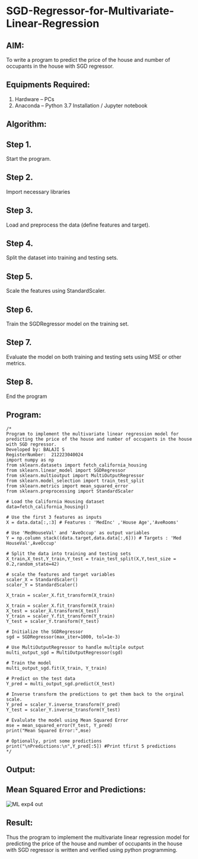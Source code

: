 # SGD-Regressor-for-Multivariate-Linear-Regression

## AIM:
To write a program to predict the price of the house and number of occupants in the house with SGD regressor.

## Equipments Required:
1. Hardware – PCs
2. Anaconda – Python 3.7 Installation / Jupyter notebook

## Algorithm:
## Step 1.
Start the program.
## Step 2.
Import necessary libraries
## Step 3.
Load and preprocess the data (define features and target).
## Step 4.
Split the dataset into training and testing sets.
## Step 5.
Scale the features using StandardScaler.
## Step 6.
Train the SGDRegressor model on the training set.
## Step 7.
Evaluate the model on both training and testing sets using MSE or other metrics.
## Step 8.
End the program

## Program:
```
/*
Program to implement the multivariate linear regression model for predicting the price of the house and number of occupants in the house with SGD regressor.
Developed by: BALAJI S
RegisterNumber:  212223040024
import numpy as np
from sklearn.datasets import fetch_california_housing
from sklearn.linear_model import SGDRegressor
from sklearn.multioutput import MultiOutputRegressor
from sklearn.model_selection import train_test_split
from sklearn.metrics import mean_squared_error
from sklearn.preprocessing import StandardScaler

# Load the California Housing dataset
data=fetch_california_housing()

# Use the first 3 features as inputs
X = data.data[:,:3] # Features : 'MedInc' ,'House Age','AveRooms'

# Use 'MedHouseVal' and 'AveOccup' as output variables
Y = np.column_stack((data.target,data.data[:,6])) # Targets : 'Med HouseVal',AveOccup'

# Split the data into training and testing sets
X_train,X_test,Y_train,Y_test = train_test_split(X,Y,test_size = 0.2,random_state=42)

# scale the features and target variables
scaler_X = StandardScaler()
scaler_Y = StandardScaler()

X_train = scaler_X.fit_transform(X_train)

X_train = scaler_X.fit_transform(X_train)
X_test = scaler_X.transform(X_test)
Y_train = scaler_Y.fit_transform(Y_train)
Y_test = scaler_Y.transform(Y_test)

# Initialize the SGDRegressor
sgd = SGDRegressor(max_iter=1000, tol=1e-3)

# Use MultiOutputRegressor to handle multiple output
multi_output_sgd = MultiOutputRegressor(sgd)

# Train the model
multi_output_sgd.fit(X_train, Y_train)

# Predict on the test data
Y_pred = multi_output_sgd.predict(X_test)

# Inverse transform the predictions to get them back to the orginal scale.
Y_pred = scaler_Y.inverse_transform(Y_pred)
Y_test = scaler_Y.inverse_transform(Y_test)

# Evalulate the model using Mean Squared Error
mse = mean_squared_error(Y_test, Y_pred)
print("Mean Squared Error:",mse)

# Optionally, print some predictions
print("\nPredictions:\n",Y_pred[:5]) #Print tfirst 5 predictions
*/
```

## Output:
## Mean Squared Error and Predictions:

![ML exp4 out](https://github.com/user-attachments/assets/0e25a9bd-05fe-4cbe-9f17-c6244d3dcbb8)



## Result:
Thus the program to implement the multivariate linear regression model for predicting the price of the house and number of occupants in the house with SGD regressor is written and verified using python programming.

